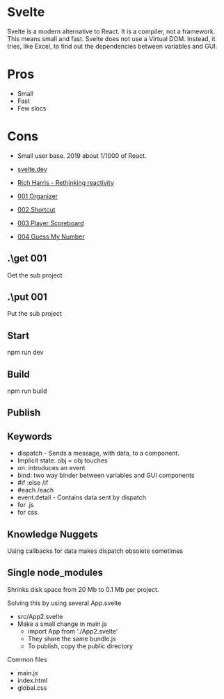 # Svelte

Svelte is a modern alternative to React. It is a compiler, not a framework.
This means small and fast. Svelte does not use a Virtual DOM. Instead, it tries, like Excel, to find out the dependencies between variables and GUI.

# Pros

* Small
* Fast
* Few slocs

# Cons

* Small user base. 2019 about 1/1000 of React.

* [svelte.dev](https://svelte.dev)
* [Rich Harris - Rethinking reactivity](https://www.youtube.com/watch?v=AdNJ3fydeao)

* [001 Organizer](https://christernilsson.github.io/Lab/2019/104-Svelte-Playground/arkiv/public001)
* [002 Shortcut](https://christernilsson.github.io/Lab/2019/104-Svelte-Playground/arkiv/public002)
* [003 Player Scoreboard](https://christernilsson.github.io/Lab/2019/104-Svelte-Playground/arkiv/public003)
* [004 Guess My Number](https://christernilsson.github.io/Lab/2019/104-Svelte-Playground/arkiv/public004)

## .\get 001

Get the sub project

## .\put 001

Put the sub project

## Start

npm run dev

## Build

npm run build

## Publish

## Keywords

* dispatch - Sends a message, with data, to a component.
* Implicit state. obj = obj touches
* on: introduces an event
* bind: two way binder between variables and GUI components
* #if :else /if
* #each /each
* event.detail - Contains data sent by dispatch
* <script></script> for .js
* <style></style>   for css

## Knowledge Nuggets

Using callbacks for data makes dispatch obsolete sometimes

## Single node_modules

Shrinks disk space from 20 Mb to 0.1 Mb per project.

Solving this by using several App.svelte
* src/App2.svelte
* Make a small change in main.js
  * import App from './App2.svelte'
  * They share the same bundle.js
  * To publish, copy the public directory

Common files
* main.js
* index.html
* global.css